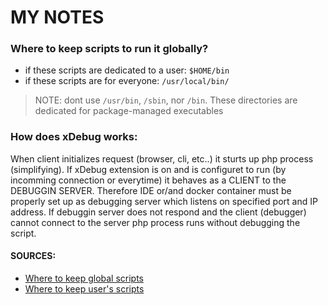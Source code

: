 # MY NOTES

### Where to keep scripts to run it globally?
 - if these scripts are dedicated to a user: `$HOME/bin`
 - if these scripts are for everyone: `/usr/local/bin/`
 > NOTE: dont use `/usr/bin`, `/sbin`, nor `/bin`. These directories are dedicated for package-managed executables

### How does xDebug works:
When client initializes request (browser, cli, etc..) it sturts up php process (simplifying). If xDebug extension is on and is configuret to run (by incomming connection or everytime) it behaves as a CLIENT to the DEBUGGIN SERVER. Therefore IDE or/and docker container must be properly set up as debugging server which listens on specified port and IP address. If debuggin server does not respond and the client (debugger) cannot connect to the server php process runs without debugging the script.

 #### SOURCES:
 - [Where to keep global scripts](https://askubuntu.com/questions/465109/where-should-i-put-my-script-so-that-i-can-run-it-by-a-direct-command)
 - [Where to keep user's scripts](https://askubuntu.com/questions/465109/where-should-i-put-my-script-so-that-i-can-run-it-by-a-direct-command/465113#465113)
 